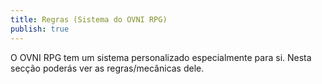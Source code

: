 ```yaml
---
title: Regras (Sistema do OVNI RPG)
publish: true
---
```

O OVNI RPG tem um sistema personalizado especialmente para si. Nesta secção poderás ver as regras/mecânicas dele.